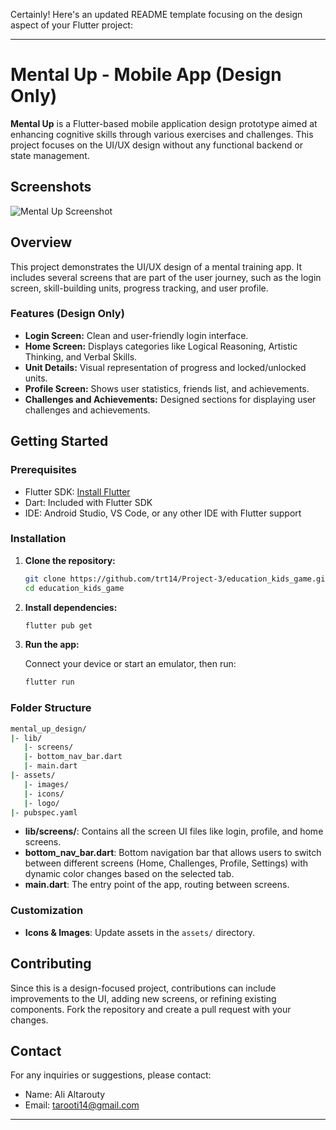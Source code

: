 Certainly! Here's an updated README template focusing on the design aspect of your Flutter project:

---

# Mental Up - Mobile App (Design Only)

**Mental Up** is a Flutter-based mobile application design prototype aimed at enhancing cognitive skills through various exercises and challenges. This project focuses on the UI/UX design without any functional backend or state management.

## Screenshots

![Mental Up Screenshot](./assets/screen.gif)

## Overview

This project demonstrates the UI/UX design of a mental training app. It includes several screens that are part of the user journey, such as the login screen, skill-building units, progress tracking, and user profile.

### Features (Design Only)

- **Login Screen:** Clean and user-friendly login interface.
- **Home Screen:** Displays categories like Logical Reasoning, Artistic Thinking, and Verbal Skills.
- **Unit Details:** Visual representation of progress and locked/unlocked units.
- **Profile Screen:** Shows user statistics, friends list, and achievements.
- **Challenges and Achievements:** Designed sections for displaying user challenges and achievements.

## Getting Started

### Prerequisites

- Flutter SDK: [Install Flutter](https://flutter.dev/docs/get-started/install)
- Dart: Included with Flutter SDK
- IDE: Android Studio, VS Code, or any other IDE with Flutter support

### Installation

1. **Clone the repository:**

    ```bash
    git clone https://github.com/trt14/Project-3/education_kids_game.git
    cd education_kids_game
    ```

2. **Install dependencies:**

    ```bash
    flutter pub get
    ```

3. **Run the app:**

    Connect your device or start an emulator, then run:

    ```bash
    flutter run
    ```

### Folder Structure

```bash
mental_up_design/
|- lib/
   |- screens/
   |- bottom_nav_bar.dart
   |- main.dart
|- assets/
   |- images/
   |- icons/
   |- logo/
|- pubspec.yaml
```

- **lib/screens/**: Contains all the screen UI files like login, profile, and home screens.
- **bottom_nav_bar.dart**: Bottom navigation bar that allows users to switch between different screens (Home, Challenges, Profile, Settings) with dynamic color changes based on the selected tab.
- **main.dart**: The entry point of the app, routing between screens.

### Customization

- **Icons & Images**: Update assets in the `assets/` directory.

## Contributing

Since this is a design-focused project, contributions can include improvements to the UI, adding new screens, or refining existing components. Fork the repository and create a pull request with your changes.


## Contact

For any inquiries or suggestions, please contact:

- Name: Ali Altarouty
- Email: tarooti14@gmail.com

---

